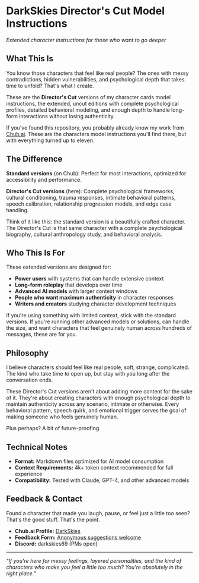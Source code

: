 # DarkSkies Director's Cut Model Instructions
*Extended character instructions for those who want to go deeper*

## What This Is

You know those characters that feel like real people? The ones with messy contradictions, hidden vulnerabilities, and psychological depth that takes time to unfold? That's what I create.

These are the **Director's Cut** versions of my character cards model instructions, the extended, uncut editions with complete psychological profiles, detailed behavioral modeling, and enough depth to handle long-form interactions without losing authenticity.

If you've found this repository, you probably already know my work from [Chub.ai](https://chub.ai/users/DarkSkies). These are the characters model instructions you'll find there, but with everything turned up to eleven.

## The Difference

**Standard versions** (on Chub): Perfect for most interactions, optimized for accessibility and performance.

**Director's Cut versions** (here): Complete psychological frameworks, cultural conditioning, trauma responses, intimate behavioral patterns, speech calibration, relationship progression models, and edge case handling.

Think of it like this: the standard version is a beautifully crafted character. The Director's Cut is that same character with a complete psychological biography, cultural anthropology study, and behavioral analysis.

## Who This Is For

These extended versions are designed for:
- **Power users** with systems that can handle extensive context
- **Long-form roleplay** that develops over time
- **Advanced AI models** with larger context windows
- **People who want maximum authenticity** in character responses
- **Writers and creators** studying character development techniques

If you're using something with limited context, stick with the standard versions. If you're running other advanced models or solutions, can handle the size, and want characters that feel genuinely human across hundreds of messages, these are for you.

## Philosophy

I believe characters should feel like real people, soft, strange, complicated. The kind who take time to open up, but stay with you long after the conversation ends.

These Director's Cut versions aren't about adding more content for the sake of it. They're about creating characters with enough psychological depth to maintain authenticity across any scenario, intimate or otherwise. Every behavioral pattern, speech quirk, and emotional trigger serves the goal of making someone who feels genuinely human.

Plus perhaps? A bit of future-proofing.

## Technical Notes

- **Format:** Markdown files optimized for AI model consumption
- **Context Requirements:** 4k+ token context recommended for full experience
- **Compatibility:** Tested with Claude, GPT-4, and other advanced models

## Feedback & Contact

Found a character that made you laugh, pause, or feel just a little too seen? That's the good stuff. That's the point.

- **Chub.ai Profile:** [DarkSkies](https://chub.ai/users/DarkSkies)
- **Feedback Form:** [Anonymous suggestions welcome](https://docs.google.com/forms/d/e/1FAIpQLSd5pMWMpe3GfuNuqMkXRqqm77wtwPwGfvGRW8KFiLgSioshSw/viewform)
- **Discord:** darkskies69 (PMs open)
---

*"If you're here for messy feelings, layered personalities, and the kind of characters who make you feel a little too much? You're absolutely in the right place."*
